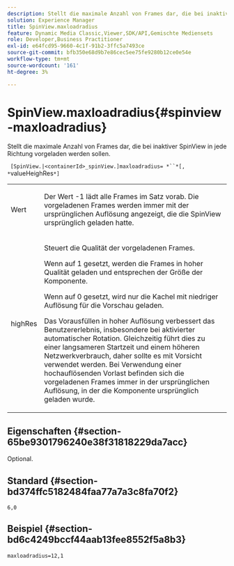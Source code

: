 ```yaml
---
description: Stellt die maximale Anzahl von Frames dar, die bei inaktiver SpinView in jede Richtung vorgeladen werden sollen.
solution: Experience Manager
title: SpinView.maxloadradius
feature: Dynamic Media Classic,Viewer,SDK/API,Gemischte Mediensets
role: Developer,Business Practitioner
exl-id: e64fcd95-9660-4c1f-91b2-3ffc5a7493ce
source-git-commit: bfb350e68d9b7e86cec5ee75fe9280b12ce0e54e
workflow-type: tm+mt
source-wordcount: '161'
ht-degree: 3%

---
```


# SpinView.maxloadradius{#spinview-maxloadradius}

Stellt die maximale Anzahl von Frames dar, die bei inaktiver SpinView in jede Richtung vorgeladen werden sollen.

` [SpinView.|<containerId>_spinView.]maxloadradius= *``*[, *`valueHeighRes`*]`

<table id="table_06BEA037FA82467CAA88D1CA62AE972E"> 
 <tbody> 
  <tr> 
   <td colname="col1"> <p> <span class="codeph"><span class="varname"> Wert</span></span> </p> </td> 
   <td colname="col2"> <p> Der Wert <span class="codeph"> -1</span> lädt alle Frames im Satz vorab. Die vorgeladenen Frames werden immer mit der ursprünglichen Auflösung angezeigt, die die SpinView ursprünglich geladen hatte. </p> </td> 
  </tr> 
  <tr> 
   <td colname="col1"> <p><span class="codeph"><span class="varname"> highRes</span></span> </p> </td> 
   <td colname="col2"> <p> Steuert die Qualität der vorgeladenen Frames. </p> <p>Wenn auf <span class="codeph"> 1</span> gesetzt, werden die Frames in hoher Qualität geladen und entsprechen der Größe der Komponente. </p> <p>Wenn auf <span class="codeph"> 0</span> gesetzt, wird nur die Kachel mit niedriger Auflösung für die Vorschau geladen. </p> <p>Das Vorausfüllen in hoher Auflösung verbessert das Benutzererlebnis, insbesondere bei aktivierter automatischer Rotation. Gleichzeitig führt dies zu einer langsameren Startzeit und einem höheren Netzwerkverbrauch, daher sollte es mit Vorsicht verwendet werden. Bei Verwendung einer hochauflösenden Vorlast befinden sich die vorgeladenen Frames immer in der ursprünglichen Auflösung, in der die Komponente ursprünglich geladen wurde. </p> </td> 
  </tr> 
 </tbody> 
</table>

## Eigenschaften {#section-65be9301796240e38f31818229da7acc}

Optional.

## Standard {#section-bd374ffc5182484faa77a7a3c8fa70f2}

`6,0`

## Beispiel {#section-bd6c4249bccf44aab13fee8552f5a8b3}

`maxloadradius=12,1`
